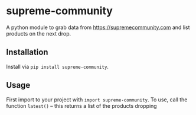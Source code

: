 # supreme-community

A python module to grab data from <https://supremecommunity.com> and list products on the next drop.

## Installation

Install via `pip install supreme-community`.

## Usage

First import to your project with `import supreme-community`.
To use, call the function `latest()` – this returns a list of the products dropping